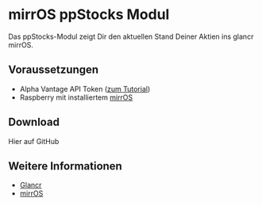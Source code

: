 # mirrOS ppStocks Modul

Das ppStocks-Modul zeigt Dir den aktuellen Stand Deiner Aktien ins glancr mirrOS.


## Voraussetzungen

* Alpha Vantage API Token ([zum Tutorial](https://www.alphavantage.co/support/#api-key))
* Raspberry mit installiertem [mirrOS](https://glancr.de/mirr-os/)


## Download

Hier auf GitHub


## Weitere Informationen

* [Glancr](https://glancr.de)
* [mirrOS](https://glancr.de/mirr-os/)

